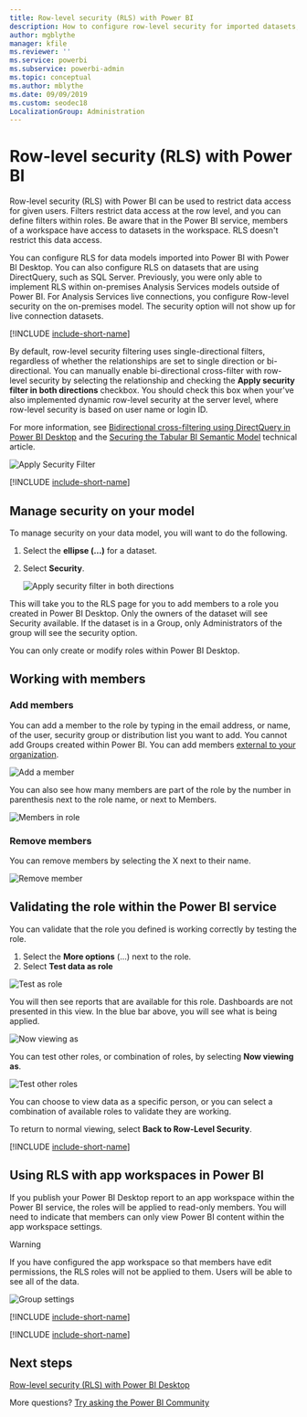```yaml
---
title: Row-level security (RLS) with Power BI
description: How to configure row-level security for imported datasets, and DirectQuery, within the Power BI service.
author: mgblythe
manager: kfile
ms.reviewer: ''
ms.service: powerbi
ms.subservice: powerbi-admin
ms.topic: conceptual
ms.author: mblythe
ms.date: 09/09/2019
ms.custom: seodec18
LocalizationGroup: Administration
---
```


# Row-level security (RLS) with Power BI

Row-level security (RLS) with Power BI can be used to restrict data access for given users. Filters restrict data access at the row level, and you can define filters within roles. Be aware that in the Power BI service, members of a workspace have access to datasets in the workspace. RLS doesn't restrict this data access.

You can configure RLS for data models imported into Power BI with Power BI Desktop. You can also configure RLS on datasets that are using DirectQuery, such as SQL Server. Previously, you were only able to implement RLS within on-premises Analysis Services models outside of Power BI. For Analysis Services live connections, you configure Row-level security on the on-premises model. The security option will not show up for live connection datasets.

[!INCLUDE [include-short-name](./includes/rls-desktop-define-roles.md)]

By default, row-level security filtering uses single-directional filters, regardless of whether the relationships are set to single direction or bi-directional. You can manually enable bi-directional cross-filter with row-level security by selecting the relationship and checking the **Apply security filter in both directions** checkbox. You should check this box when your've also implemented dynamic row-level security at the server level, where row-level security is based on user name or login ID.

For more information, see [Bidirectional cross-filtering using DirectQuery in Power BI Desktop](desktop-bidirectional-filtering.md) and the [Securing the Tabular BI Semantic Model](http://download.microsoft.com/download/D/2/0/D20E1C5F-72EA-4505-9F26-FEF9550EFD44/Securing%20the%20Tabular%20BI%20Semantic%20Model.docx) technical article.

![Apply Security Filter](media/service-admin-rls/rls-apply-security-filter.png)


[!INCLUDE [include-short-name](./includes/rls-desktop-view-as-roles.md)]

## Manage security on your model

To manage security on your data model, you will want to do the following.

1. Select the **ellipse (…)** for a dataset.
2. Select **Security**.
   
   ![Apply security filter in both directions](media/service-admin-rls/rls-security.png)

This will take you to the RLS page for you to add members to a role you created in Power BI Desktop. Only the owners of the dataset will see Security available. If the dataset is in a Group, only Administrators of the group will see the security option. 

You can only create or modify roles within Power BI Desktop.

## Working with members

### Add members

You can add a member to the role by typing in the email address, or name, of the user, security group or distribution list you want to add. You cannot add Groups created within Power BI. You can add members [external to your organization](whitepaper-azure-b2b-power-bi.md#data-security-for-external-partners).

![Add a member](media/service-admin-rls/rls-add-member.png)

You can also see how many members are part of the role by the number in parenthesis next to the role name, or next to Members.

![Members in role](media/service-admin-rls/rls-member-count.png)

### Remove members

You can remove members by selecting the X next to their name. 

![Remove member](media/service-admin-rls/rls-remove-member.png)

## Validating the role within the Power BI service

You can validate that the role you defined is working correctly by testing the role. 

1. Select the **More options** (...) next to the role.
2. Select **Test data as role**

![Test as role](media/service-admin-rls/rls-test-role.png)

You will then see reports that are available for this role. Dashboards are not presented in this view. In the blue bar above, you will see what is being applied.

![Now viewing as <role>](media/service-admin-rls/rls-test-role2.png)

You can test other roles, or combination of roles, by selecting **Now viewing as**.

![Test other roles](media/service-admin-rls/rls-test-role3.png)

You can choose to view data as a specific person, or you can select a combination of available roles to validate they are working. 

To return to normal viewing, select **Back to Row-Level Security**.

[!INCLUDE [include-short-name](./includes/rls-usernames.md)]

## Using RLS with app workspaces in Power BI

If you publish your Power BI Desktop report to an app workspace within the Power BI service, the roles will be applied to read-only members. You will need to indicate that members can only view Power BI content within the app workspace settings.

> [!WARNING]
> If you have configured the app workspace so that members have edit permissions, the RLS roles will not be applied to them. Users will be able to see all of the data.

![Group settings](media/service-admin-rls/rls-group-settings.png)

[!INCLUDE [include-short-name](./includes/rls-limitations.md)]

[!INCLUDE [include-short-name](./includes/rls-faq.md)]

## Next steps
[Row-level security (RLS) with Power BI Desktop](desktop-rls.md)  

More questions? [Try asking the Power BI Community](http://community.powerbi.com/)
